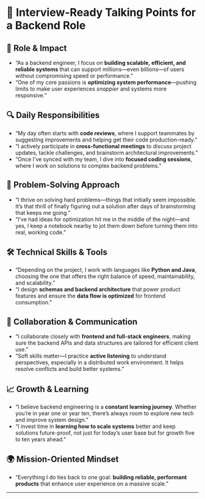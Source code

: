 # 💼 Interview-Ready Talking Points for a Backend Role

## 🚀 **Role & Impact**

* “As a backend engineer, I focus on **building scalable, efficient, and reliable systems** that can support millions—even billions—of users without compromising speed or performance.”
* “One of my core passions is **optimizing system performance**—pushing limits to make user experiences *snappier* and systems more responsive.”

## 🔍 **Daily Responsibilities**

* “My day often starts with **code reviews**, where I support teammates by suggesting improvements and helping get their code production-ready.”
* “I actively participate in **cross-functional meetings** to discuss project updates, tackle challenges, and brainstorm architectural improvements.”
* “Once I’ve synced with my team, I dive into **focused coding sessions**, where I work on solutions to complex backend problems.”

## 🧠 **Problem-Solving Approach**

* “I thrive on solving hard problems—things that initially seem impossible. It’s that thrill of finally figuring out a solution after days of brainstorming that keeps me going.”
* “I’ve had ideas for optimization hit me in the middle of the night—and yes, I keep a notebook nearby to jot them down before turning them into real, working code.”

## 🛠️ **Technical Skills & Tools**

* “Depending on the project, I work with languages like **Python and Java**, choosing the one that offers the right balance of speed, maintainability, and scalability.”
* “I design **schemas and backend architecture** that power product features and ensure the **data flow is optimized** for frontend consumption.”

## 🤝 **Collaboration & Communication**

* “I collaborate closely with **frontend and full-stack engineers**, making sure the backend APIs and data structures are tailored for efficient client use.”
* “Soft skills matter—I practice **active listening** to understand perspectives, especially in a distributed work environment. It helps resolve conflicts and build better systems.”

## 📈 **Growth & Learning**

* “I believe backend engineering is a **constant learning journey**. Whether you’re in year one or year ten, there’s always room to explore new tech and improve system design.”
* “I invest time in **learning how to scale systems** better and keep solutions future-proof, not just for today’s user base but for growth five to ten years ahead.”

## 🌍 **Mission-Oriented Mindset**

* “Everything I do ties back to one goal: **building reliable, performant products** that enhance user experience on a massive scale.”

---
